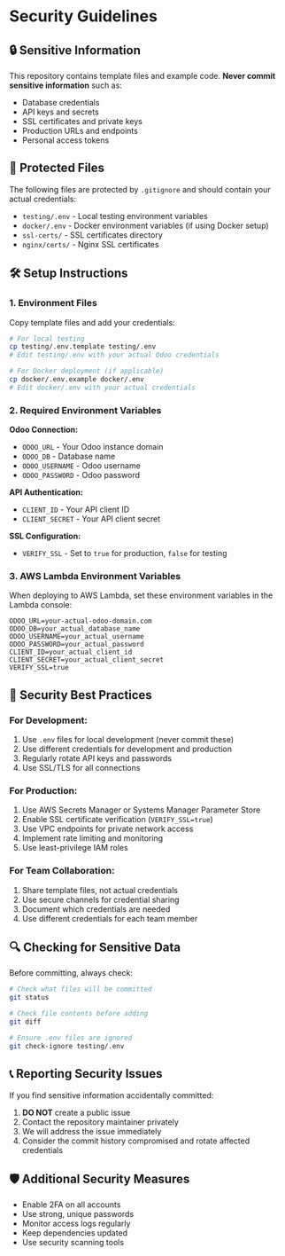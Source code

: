 # Security Guidelines

## 🔒 Sensitive Information

This repository contains template files and example code. **Never commit sensitive information** such as:

- Database credentials
- API keys and secrets
- SSL certificates and private keys
- Production URLs and endpoints
- Personal access tokens

## 📁 Protected Files

The following files are protected by `.gitignore` and should contain your actual credentials:

- `testing/.env` - Local testing environment variables
- `docker/.env` - Docker environment variables (if using Docker setup)
- `ssl-certs/` - SSL certificates directory
- `nginx/certs/` - Nginx SSL certificates

## 🛠️ Setup Instructions

### 1. Environment Files

Copy template files and add your credentials:

```bash
# For local testing
cp testing/.env.template testing/.env
# Edit testing/.env with your actual Odoo credentials

# For Docker deployment (if applicable)
cp docker/.env.example docker/.env
# Edit docker/.env with your actual credentials
```

### 2. Required Environment Variables

**Odoo Connection:**
- `ODOO_URL` - Your Odoo instance domain
- `ODOO_DB` - Database name
- `ODOO_USERNAME` - Odoo username
- `ODOO_PASSWORD` - Odoo password

**API Authentication:**
- `CLIENT_ID` - Your API client ID
- `CLIENT_SECRET` - Your API client secret

**SSL Configuration:**
- `VERIFY_SSL` - Set to `true` for production, `false` for testing

### 3. AWS Lambda Environment Variables

When deploying to AWS Lambda, set these environment variables in the Lambda console:

```
ODOO_URL=your-actual-odoo-domain.com
ODOO_DB=your_actual_database_name
ODOO_USERNAME=your_actual_username
ODOO_PASSWORD=your_actual_password
CLIENT_ID=your_actual_client_id
CLIENT_SECRET=your_actual_client_secret
VERIFY_SSL=true
```

## 🚨 Security Best Practices

### For Development:
1. Use `.env` files for local development (never commit these)
2. Use different credentials for development and production
3. Regularly rotate API keys and passwords
4. Use SSL/TLS for all connections

### For Production:
1. Use AWS Secrets Manager or Systems Manager Parameter Store
2. Enable SSL certificate verification (`VERIFY_SSL=true`)
3. Use VPC endpoints for private network access
4. Implement rate limiting and monitoring
5. Use least-privilege IAM roles

### For Team Collaboration:
1. Share template files, not actual credentials
2. Use secure channels for credential sharing
3. Document which credentials are needed
4. Use different credentials for each team member

## 🔍 Checking for Sensitive Data

Before committing, always check:

```bash
# Check what files will be committed
git status

# Check file contents before adding
git diff

# Ensure .env files are ignored
git check-ignore testing/.env
```

## 📞 Reporting Security Issues

If you find sensitive information accidentally committed:

1. **DO NOT** create a public issue
2. Contact the repository maintainer privately
3. We will address the issue immediately
4. Consider the commit history compromised and rotate affected credentials

## 🛡️ Additional Security Measures

- Enable 2FA on all accounts
- Use strong, unique passwords
- Monitor access logs regularly
- Keep dependencies updated
- Use security scanning tools